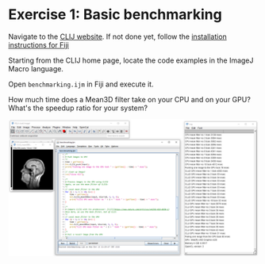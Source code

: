 # Exercise 1: Basic benchmarking
Navigate to the [CLIJ website](https://clij.github.io). 
If not done yet, follow the [installation instructions for Fiji](https://clij.github.io/clij2-docs/installationInFiji)

Starting from the CLIJ home page, locate the code examples in the ImageJ Macro language. 

Open `benchmarking.ijm` in Fiji and execute it.

How much time does a Mean3D filter take on your CPU and on your GPU? What's the speedup ratio for your system?

![Image](images/benchmarking.png)
